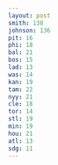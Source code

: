 ```yaml
---
layout: post
smith: 138
johnson: 136
pit: 16
phi: 18
bal: 21
bos: 15
lad: 13
was: 14
kan: 19
tam: 22
nyy: 21
cle: 18
tor: 14
stl: 19
min: 19
hou: 21
atl: 13
sdg: 11
---
```

